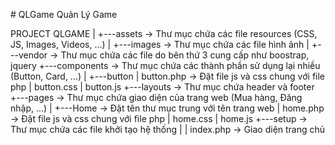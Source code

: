 <p>
# QLGame
Quản Lý Game

PROJECT QLGAME
|
+---assets                              -> Thư mục chứa các file resources (CSS, JS, Images, Videos, ...)
|   +---images                          -> Thư mục chứa các file hình ảnh
|   +---vendor                          -> Thư mục chứa các file do bên thứ 3 cung cấp như boostrap, jquery
+---components                          -> Thư mục chứa các thành phần sử dụng lại nhiều (Button, Card, ...)
|   +---button
|           button.php                  -> Đặt file js và css chung với file php
|           button.css
|           button.js
+---layouts                             -> Thư mục chứa header và footer
+---pages                               -> Thư mục chứa giao diện của trang web (Mua hàng, Đăng nhập, ...)
|   +---Home                            -> Đặt tên thư mục trung với tên trang web
|           home.php                    -> Đặt file js và css chung với file php
|           home.css
|           home.js
+---setup                               -> Thư mục chứa các file khởi tạo hệ thống
|
|   index.php                           -> Giao diện trang chủ
</p>
